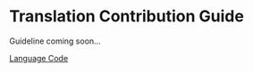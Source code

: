 # Translation Contribution Guide

Guideline coming soon...

[Language Code](https://developer.chrome.com/webstore/i18n#localeTable)
